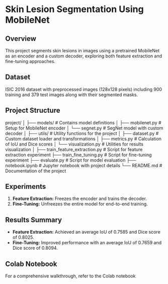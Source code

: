 # Skin Lesion Segmentation Using MobileNet

## Overview
This project segments skin lesions in images using a pretrained MobileNet as an encoder and a custom decoder, exploring both feature extraction and fine-tuning approaches.

## Dataset
ISIC 2016 dataset with preprocessed images (128x128 pixels) including 900 training and 379 test images along with their segmented masks.

## Project Structure

project/
│
├── models/ # Contains model definitions
│ ├── mobilenet.py # Setup for MobileNet encoder
│ └── segnet.py # SegNet model with custom decoder
│
├── utils/ # Utility functions for the project
│ ├── dataset.py # Custom dataset loader and transformations
│ ├── metrics.py # Calculation of IoU and Dice scores
│ └── visualization.py # Utilities for results visualization
│
├── train_feature_extraction.py # Script for feature extraction experiment
├── train_fine_tuning.py # Script for fine-tuning experiment
├── evaluate.py # Script for model evaluation
├── notebook.ipynb # Jupyter notebook with project details
└── README.md # Documentation of the project

## Experiments

1. **Feature Extraction:** Freezes the encoder and trains the decoder.
2. **Fine-Tuning:** Unfreezes the entire model for end-to-end training.

## Results Summary

- **Feature Extraction:** Achieved an average IoU of 0.7585 and Dice score of 0.8025.
- **Fine-Tuning:** Improved performance with an average IoU of 0.7659 and Dice score of 0.8094.

## Colab Notebook

For a comprehensive walkthrough, refer to the Colab notebook
